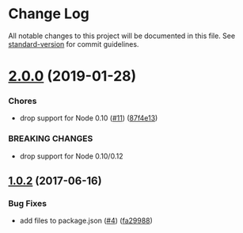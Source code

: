 # Change Log

All notable changes to this project will be documented in this file. See [standard-version](https://github.com/conventional-changelog/standard-version) for commit guidelines.

<a name="2.0.0"></a>
# [2.0.0](https://github.com/yargs/require-main-filename/compare/v1.0.2...v2.0.0) (2019-01-28)


### Chores

* drop support for Node 0.10 ([#11](https://github.com/yargs/require-main-filename/issues/11)) ([87f4e13](https://github.com/yargs/require-main-filename/commit/87f4e13))


### BREAKING CHANGES

* drop support for Node 0.10/0.12



<a name="1.0.2"></a>
## [1.0.2](https://github.com/yargs/require-main-filename/compare/v1.0.1...v1.0.2) (2017-06-16)


### Bug Fixes

* add files to package.json ([#4](https://github.com/yargs/require-main-filename/issues/4)) ([fa29988](https://github.com/yargs/require-main-filename/commit/fa29988))

